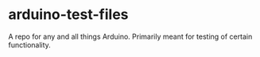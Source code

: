 # arduino-test-files
A repo for any and all things Arduino. Primarily meant for testing of certain functionality.
